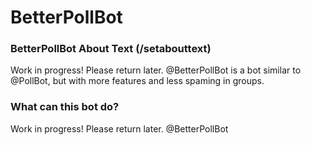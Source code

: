 # BetterPollBot

### BetterPollBot About Text (/setabouttext)
Work in progress! Please return later. @BetterPollBot is a bot similar to @PollBot, but with more features and less spaming in groups.
### What can this bot do?
Work in progress! Please return later.
@BetterPollBot 
